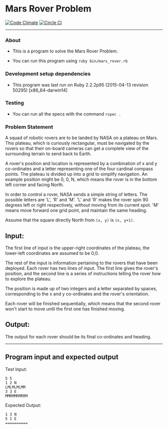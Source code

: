 # Mars Rover Problem

[![Code Climate](https://codeclimate.com/github/boddhisattva/ruby-katas/badges/gpa.svg)](https://codeclimate.com/github/boddhisattva/ruby-katas) [![Circle CI](https://circleci.com/gh/boddhisattva/ruby-katas.svg?style=svg)](https://circleci.com/gh/boddhisattva/ruby-katas)

<hr />

### About

* This is a program to solve the Mars Rover Problem.

* You can run this program using `ruby bin/mars_rover.rb`

### Development setup dependencies

* This program was last run on Ruby 2.2.2p95 (2015-04-13 revision 50295) [x86_64-darwin14]

### Testing

* You can run all the specs with the command `rspec .`

### Problem Statement

A squad of robotic rovers are to be landed by NASA on a plateau on Mars. This
plateau, which is curiously rectangular, must be navigated by the rovers so
that their on-board cameras can get a complete view of the surrounding terrain
to send back to Earth.


A rover's position and location is represented by a combination of x and y
co-ordinates and a letter representing one of the four cardinal compass
points. The plateau is divided up into a grid to simplify navigation. An
example position might be 0, 0, N, which means the rover is in the bottom left
corner and facing North.

In order to control a rover, NASA sends a simple string of letters. The
possible letters are 'L', 'R' and 'M'. 'L' and 'R' makes the rover spin 90
degrees left or right respectively, without moving from its current spot.
'M' means move forward one grid point, and maintain the same heading.

Assume that the square directly North from `(x, y)` is `(x, y+1)`.

## Input:

The first line of input is the upper-right coordinates of the plateau, the
lower-left coordinates are assumed to be 0,0.

The rest of the input is information pertaining to the rovers that have been
deployed. Each rover has two lines of input. The first line gives the rover's
position, and the second line is a series of instructions telling the rover
how to explore the plateau.

The position is made up of two integers and a letter separated by spaces,
corresponding to the x and y co-ordinates and the rover's orientation.

Each rover will be finished sequentially, which means that the second rover
won't start to move until the first one has finished moving.

## Output:

The output for each rover should be its final co-ordinates and heading.

<hr />

## Program input and expected output

Test Input:

```
5 5
1 2 N
LMLMLMLMM
3 3 E
MMRMMRMRRM
```

Expected Output:

```
1 3 N
5 1 E
==========
```